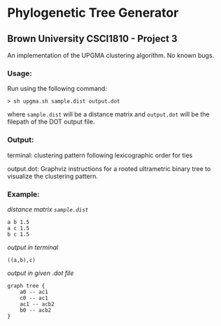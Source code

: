 # Phylogenetic Tree Generator
## Brown University CSCI1810 - Project 3 
An implementation of the UPGMA clustering algorithm. No known bugs. 

### Usage: 

Run using the following command: 

    > sh upgma.sh sample.dist output.dot
    
where `sample.dist` will be a distance matrix and `output.dot` will be the filepath of the DOT
output file.



### Output: 

terminal: clustering pattern following lexicographic order for ties

output.dot: Graphviz instructions for a rooted ultrametric binary tree 
to visualize the clustering pattern.

### Example:

*distance matrix `sample.dist`*
```
a b 1.5
a c 1.5
b c 1.5
```


*output in terminal*

```
((a,b),c)
```



*output in given .dot file*

```
graph tree {
    a0 -- ac1	
    c0 -- ac1	
    ac1 -- acb2	
    b0 -- acb2	
}
```

